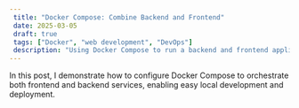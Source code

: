 ```yaml
---
 title: "Docker Compose: Combine Backend and Frontend"
 date: 2025-03-05
 draft: true
 tags: ["Docker", "web development", "DevOps"]
 description: "Using Docker Compose to run a backend and frontend application together with a single command."
---
```


In this post, I demonstrate how to configure Docker Compose to orchestrate both frontend and backend services, enabling easy local development and deployment.
